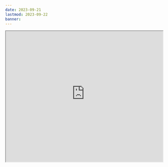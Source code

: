 ```yaml
---
date: 2023-09-21
lastmod: 2023-09-22
banner: 
---
```

<iframe src="https://projectscanner.streamlit.app/Than-Vishnu-va-Laksmi/?embed=true" style="height:420px;width:100%;"></iframe>